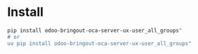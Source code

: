 # Install

```bash
pip install odoo-bringout-oca-server-ux-user_all_groups"
# or
uv pip install odoo-bringout-oca-server-ux-user_all_groups"
```
